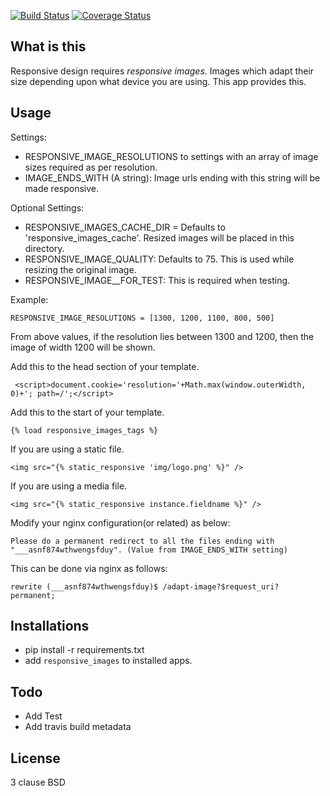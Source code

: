 [![Build Status](https://travis-ci.org/agiliq/responsive-images.png?branch=master)](https://travis-ci.org/agiliq/responsive-images)
[![Coverage Status](https://coveralls.io/repos/agiliq/responsive-images/badge.png?branch=master)](https://coveralls.io/r/agiliq/responsive-images?branch=master)

What is this
--------------

Responsive design requires *responsive images*. Images which adapt their size depending upon what device you are using.
This app provides this.

Usage
-----------

Settings: 
* RESPONSIVE_IMAGE_RESOLUTIONS to settings with an array of image sizes required as per resolution.  
* IMAGE_ENDS_WITH (A string): Image urls ending with this string will be made responsive.

Optional Settings:
* RESPONSIVE_IMAGES_CACHE_DIR = Defaults to 'responsive_images_cache'.
 Resized images will be placed in this directory.
* RESPONSIVE_IMAGE_QUALITY: Defaults to 75. This is used while resizing the original image.
* RESPONSIVE_IMAGE__FOR_TEST: This is required when testing. 

Example:

    RESPONSIVE_IMAGE_RESOLUTIONS = [1300, 1200, 1100, 800, 500]

From above values, if the resolution lies between 1300 and 1200, then the image of width 1200 will be shown.

Add this to the head section of your template.

     <script>document.cookie='resolution='+Math.max(window.outerWidth, 0)+'; path=/';</script>


Add this to the start of your template.

    {% load responsive_images_tags %}


If you are using a static file.

    <img src="{% static_responsive 'img/logo.png' %}" />

If you are using a media file.

    <img src="{% static_responsive instance.fieldname %}" />


Modify your nginx configuration(or related) as below:

    Please do a permanent redirect to all the files ending with "___asnf874wthwengsfduy". (Value from IMAGE_ENDS_WITH setting)

This can be done via nginx as follows:

    rewrite (___asnf874wthwengsfduy)$ /adapt-image?$request_uri? permanent;



Installations
-------------------
* pip install -r requirements.txt
* add `responsive_images` to installed apps.

Todo
------
* Add Test
* Add travis build metadata

License
---------
3 clause BSD
